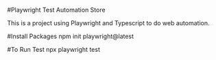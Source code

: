 #Playwright Test Automation Store

This is a project using Playwright and Typescript to do web automation.

#Install Packages
npm init playwright@latest

#To Run Test
npx playwright test
